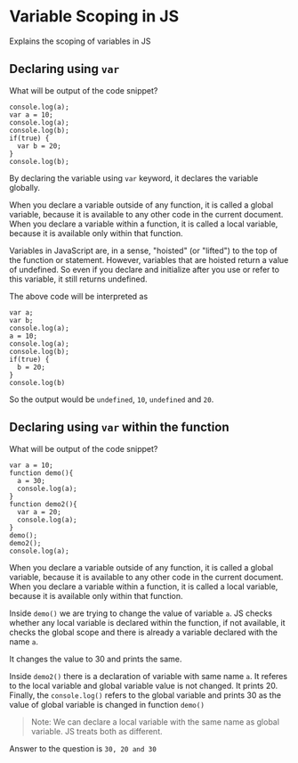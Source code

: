 # Variable Scoping in JS
Explains the scoping of variables in JS

## Declaring using `var`
What will be output of the code snippet?

```JS
console.log(a);
var a = 10;
console.log(a);
console.log(b);
if(true) {
  var b = 20;
}
console.log(b);
```

By declaring the variable using `var` keyword, it declares the variable globally.

When you declare a variable outside of any function, it is called a global variable, because it is available to any other code in the current document. When you declare a variable within a function, it is called a local variable, because it is available only within that function.

Variables in JavaScript are, in a sense, "hoisted" (or "lifted") to the top of the function or statement. However, variables that are hoisted return a value of undefined. So even if you declare and initialize after you use or refer to this variable, it still returns undefined.

The above code will be interpreted as 

```JS
var a;
var b;
console.log(a);
a = 10;
console.log(a);
console.log(b);
if(true) {
  b = 20;
}
console.log(b)
```

So the output would be `undefined`, `10`, `undefined` and `20`.

## Declaring using `var` within the function
What will be output of the code snippet?

```JS
var a = 10;
function demo(){
  a = 30;
  console.log(a);
}
function demo2(){
  var a = 20;
  console.log(a);
}
demo();
demo2();
console.log(a);
```

When you declare a variable outside of any function, it is called a global variable, because it is available to any other code in the current document. When you declare a variable within a function, it is called a local variable, because it is available only within that function.

Inside `demo()` we are trying to change the value of variable `a`. JS checks whether any local variable is declared within the function, if not available, it checks the global scope and there is already a variable declared with the name `a`.

It changes the value to 30 and prints the same.

Inside `demo2()` there is a declaration of variable with same name `a`. It referes to the local variable and global variable value is not changed. It prints 20. Finally, the `console.log()` refers to the global variable and prints 30 as the value of global variable is changed in function `demo()`

> Note: We can declare a local variable with the same name as global variable. JS treats both as different.

Answer to the question is `30, 20 and 30`